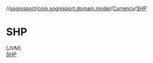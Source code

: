 //[sognisport](../../../../index.md)/[com.sognisport.domain.model](../../index.md)/[Currency](../index.md)/[SHP](index.md)

# SHP

[JVM]\
[SHP](index.md)
